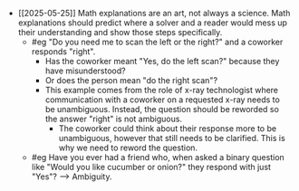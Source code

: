 - [[2025-05-25]] Math explanations are an art, not always a science. Math explanations should predict where a solver and a reader would mess up their understanding and show those steps specifically.
	- #eg "Do you need me to scan the left or the right?" and a coworker responds "right".
		- Has the coworker meant "Yes, do the left scan?" because they have misunderstood?
		- Or does the person mean "do the right scan"?
		- This example comes from the role of x-ray technologist where communication with a coworker on a requested x-ray needs to be unambiguous. Instead, the question should be reworded so the answer "right" is not ambiguous.
			- The coworker could think about their response more to be unambiguous, however that still needs to be clarified. This is why we need to reword the question.
	- #eg Have you ever had a friend who, when asked a binary question like "Would you like cucumber or onion?" they respond with just "Yes"? --> Ambiguity.